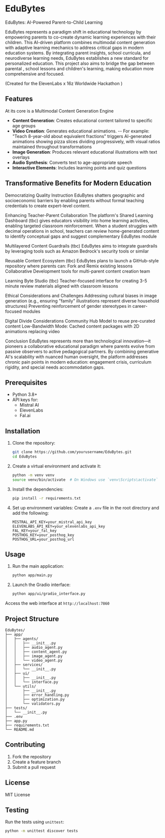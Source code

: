 # EduBytes
EduBytes: AI-Powered Parent-to-Child Learning   

EduBytes represents a paradigm shift in educational technology by empowering parents to co-create dynamic learning experiences with their children. 
This AI-driven platform combines multimodal content generation with adaptive learning mechanics to address critical gaps in modern education systems. 
By integrating parent insights, school curricula, and neurodiverse learning needs, EduBytes establishes a new standard for personalized education. 
This project also aims to bridge the gap between parental , school lessons and children's learning, making education more comprehensive and focused.

(Created for the ElevenLabs x 16z Worldwide Hackathon )

## Features
At its core is a Multimodal Content Generation Engine

- **Content Generation**: Creates educational content tailored to specific age groups
- **Video Creation**: Generates educational animations.
  -- For example: "Teach 8-year-old about equivalent fractions" triggers AI-generated animations showing pizza slices dividing progressively, with visual ratios maintained throughout transformations
- **Image Generation**: Produces relevant educational illustrations with text overlays
- **Audio Synthesis**: Converts text to age-appropriate speech
- **Interactive Elements**: Includes learning points and quiz questions

## Transformative Benefits for Modern Education
Democratizing Quality Instruction
EduBytes shatters geographic and socioeconomic barriers by enabling parents without formal teaching credentials to create expert-level content. 

Enhancing Teacher-Parent Collaboration
The platform's Shared Learning Dashboard (tbc) gives educators visibility into home learning activities, enabling targeted classroom reinforcement. 
When a student struggles with decimal operations in school, teachers can review home-generated content to identify conceptual gaps and suggest complementary EduBytes module

Multilayered Content Guardrails  (tbc)
EduBytes aims to integrate guardrails by leveraging tools such as Amazon Bedrock's security tools or similar 

Reusable Content Ecosystem  (tbc)
EduBytes plans to launch a GitHub-style repository where parents can:
Fork and Remix existing lessons 
Collaborative Development tools for multi-parent content creation team

Learning Byte Studio (tbc)
Teacher-focused interface for creating 3-5 minute review materials aligned with classroom lessons

Ethical Considerations and Challenges
Addressing cultural biases in image generation (e.g., ensuring "family" illustrations represent diverse household structures)
Preventing reinforcement of gender stereotypes in career-focused modules

Digital Divide Considerations
Community Hub Model to reuse pre-curated content 
Low-Bandwidth Mode: Cached content packages with 2D animations replacing video

Conclusion
EduBytes represents more than technological innovation—it pioneers a collaborative educational paradigm where parents evolve from passive observers to active pedagogical partners. 
By combining generative AI's scalability with nuanced human oversight, the platform addresses chronic pain points in modern education: engagement crisis, curriculum rigidity, and special needs accommodation gaps. 

## Prerequisites

- Python 3.8+
- API keys for:
  - Mistral AI
  - ElevenLabs
  - Fal.ai  

## Installation

1. Clone the repository:
    ```sh
    git clone https://github.com/yourusername/EduBytes.git
    cd EduBytes
    ```

2. Create a virtual environment and activate it:
    ```sh
    python -m venv venv
    source venv/bin/activate  # On Windows use `venv\Scripts\activate`
    ```

3. Install the dependencies:
    ```sh
    pip install -r requirements.txt
    ```

4. Set up environment variables:
    Create a `.env` file in the root directory and add the following:
    ```env
    MISTRAL_API_KEY=your_mistral_api_key
    ELEVENLABS_API_KEY=your_elevenlabs_api_key
    FAL_KEY=your_fal_key    
    POSTHOG_KEY=your_posthog_key
    POSTHOG_URL=your_posthog_url
    ```

## Usage

1. Run the main application:
    ```sh
    python app/main.py
    ```

2. Launch the Gradio interface:
    ```sh
    python app/ui/gradio_interface.py
    ```

Access the web interface at `http://localhost:7860`

## Project Structure

```
EduBytes/
├── app/
│   ├── agents/
│   │   ├── __init__.py
│   │   ├── audio_agent.py
│   │   ├── content_agent.py
│   │   ├── image_agent.py
│   │   └── video_agent.py
│   ├── services/
│   │   └── __init__.py
│   ├── ui/
│   │   ├── __init__.py
│   │   └── interface.py
│   └── utils/
│       ├── __init__.py
│       ├── error_handling.py
│       ├── optimization.py
│       └── validators.py
├── tests/
│   └── __init__.py
├── .env
├── app.py
├── requirements.txt
└── README.md
```

## Contributing

1. Fork the repository
2. Create a feature branch
3. Submit a pull request

## License

MIT License

## Testing

Run the tests using `unittest`:
```sh
python -m unittest discover tests
```
